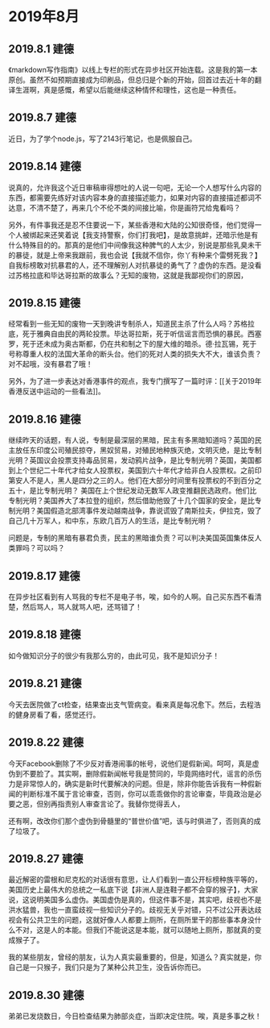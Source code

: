 # 2019年8月

## 2019.8.1 建德

《markdown写作指南》以线上专栏的形式在异步社区开始连载。这是我的第一本原创。虽然不如预期直接成为印刷品，但总归是个新的开始，回首过去近十年的翻译生涯啊，真是感慨，希望以后能继续这种情怀和理性，这也是一种责任。

## 2019.8.7 建德

近日，为了学个node.js，写了2143行笔记，也是佩服自己。

## 2019.8.14 建德

说真的，允许我这个近日审稿审得想吐的人说一句吧，无论一个人想写什么内容的东西，都需要先练好对该内容本身的直接描述能力，如果对内容的直接描述都词不达意，不清不楚了，再来几个不伦不类的间接比喻，你是画符咒给鬼看吗？

另外，有件事我还是忍不住要说一下，某些香港和大陆的公知很奇怪，他们觉得一个人被绑起来还笑着说【我支持警察，你们打我吧】，是故意挑衅，还暗示他是有什么特殊目的的。那真的是他们中间像我这种脾气的人太少，别说是那些乳臭未干的暴徒，就是上帝来我跟前，我也会说【我就不信你，你丫有种来个雷劈死我？】自我标榜敢对抗暴君的人，还不理解别人对抗暴徒的勇气了？虚伪的东西。是没看过苏格拉底和毕达哥拉斯的故事么？无知的废物，这就是我鄙视你们的原因，

## 2019.8.15 建德

经常看到一些无知的废物一天到晚讲专制杀人，知道民主杀了什么人吗？苏格拉底，死于雅典自由民的两轮投票。毕达哥拉斯，死于听信谣言而恐惧的暴民。西塞罗，死于还未成为奥古斯都，仍在共和制之下的屋大维的暗杀。德·拉瓦锡，死于号称尊重人权的法国大革命的断头台。他们的死对人类的损失大不大，谁该负责？对不起哦，没有暴君了哦！

另外，为了进一步表达对香港事件的观点，我专门撰写了一篇时评：[[关于2019年香港反送中运动的一些看法]]。

## 2019.8.16 建德

继续昨天的话题，有人说，专制是最深层的黑暗，民主有多黑暗知道吗？英国的民主放任东印度公司殖民掠夺，黑奴贸易，对殖民地种族灭绝，文明灭绝，是比专制光明？英国议会投票支持毒品贸易，发动鸦片战争，是比专制光明？英国，美国都到上个世纪二十年代才给女人投票权，美国到六十年代才给非白人投票权。之前印第安人不是人，黑人是四分之三的人。他们在大部分时间里有投票权的不到百分之五十，是比专制光明？
美国在上个世纪发动无数军人政变推翻民选政府。他们比专制光明？美国养大了本拉登的组织，然后借助他毁了十几个国家的安全，是比专制光明？美国假造北部湾事件发动越南战争，靠说谎毁了南斯拉夫，伊拉克，毁了自己几十万军人，和中东，东欧几百万人的生活，是比专制光明？

问题是，专制的黑暗有暴君负责，民主的黑暗谁负责？可以判决美国英国集体反人类罪吗？可以吗？

## 2019.8.17 建德

在异步社区看到有人骂我的专栏不是电子书，唉，如今的人啊。自己买东西不看清楚，然后骂人，骂人就骂人吧，还骂错了！

## 2019.8.18 建德

如今做知识分子的很少有我那么穷的，由此可见，我不是知识分子！

## 2019.8.21 建德

今天去医院做了ct检查，结果查出支气管病变。看来真是每况愈下。然后，去程浩的健身房看了看，感觉还行。

## 2019.8.22 建德

今天Facebook删除了不少反对香港闹事的帐号，说他们是假新闻。呵呵，真是虚伪到不要脸了。其实啊，删除假新闻帐号我是赞同的，毕竟网络时代，谣言的杀伤力是非常惊人的，确实是新时代要解决的问题。但是，除非你能告诉我有一种假新闻的判断标准不属于言论审查，否则，你可以乖乖做你的言论审查，毕竟政治是必要之恶，但别再指责别人审查言论了。我替你觉得丢人，

还有啊，改改你们那个虚伪到骨髓里的“普世价值”吧，该与时俱进了，否则真的成了垃圾了。

## 2019.8.27 建德

最近解密的雷根和尼克松的对话很有意思，让人们看到一直公开标榜种族平等的，美国历史上最伟大的总统之一私底下说【非洲人是连鞋子都不会穿的猴子】，大家说，这说明美国多么虚伪。美国虚伪是真的，但这件事不是，其实吧，歧视也不是洪水猛兽，我也一直蛮歧视一些知识分子的。歧视无关乎对错，只不过公开表达歧视会有公共卫生的问题，这就好像人人都要上厕所，在厕所里干的那些事本身没什么不对，这是人的本能。但我们不能说这是本能，就可以随地上厕所，那就真的变成猴子了。

我的某些朋友，曾经的朋友，认为人真实最重要的，但是，知道么？真实就是，你自己是一只猴子，我们只是为了某种公共卫生，没告诉你而已。

## 2019.8.30 建德

弟弟已发烧数日，今日检查结果为肺部炎症，当即决定住院。唉，真是多事之秋！
